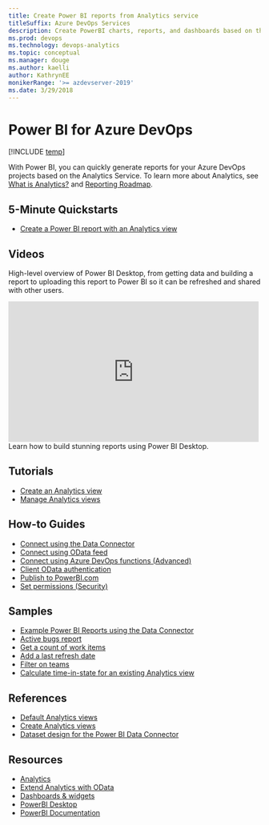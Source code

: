 ```yaml
---
title: Create Power BI reports from Analytics service 
titleSuffix: Azure DevOps Services
description: Create PowerBI charts, reports, and dashboards based on the Analytics  Service for Azure DevOps 
ms.prod: devops
ms.technology: devops-analytics
ms.topic: conceptual
ms.manager: douge
ms.author: kaelli
author: KathrynEE
monikerRange: '>= azdevserver-2019'
ms.date: 3/29/2018
---
```


# Power BI for Azure DevOps

[!INCLUDE [temp](../../_shared/version-azure-devops.md)]  

With Power BI, you can quickly generate reports for your Azure DevOps projects based on the Analytics Service. To learn more about Analytics, see [What is Analytics?](../analytics/what-is-analytics.md) and [Reporting Roadmap](../analytics/reporting-roadmap.md).

## 5-Minute Quickstarts
 - [Create a Power BI report with an Analytics view](create-quick-report.md)
 
## Videos

High-level overview of Power BI Desktop, from getting data and building a report to uploading this report to Power BI so it can be refreshed and shared with other users.

<iframe width="500" height="281" src="https://www.youtube.com/embed/Qgam9M8I0xA" frameborder="0" allowfullscreen></iframe>
Learn how to build stunning reports using Power BI Desktop.

## Tutorials 

- [Create an Analytics view](../analytics/analytics-views-create.md?toc=/azure/devops/report/powerbi/toc.json&bc=/azure/devops/report/powerbi/breadcrumb/toc.json) 
- [Manage Analytics views](../analytics/analytics-views-manage.md?toc=/azure/devops/report/powerbi/toc.json&bc=/azure/devops/report/powerbi/breadcrumb/toc.json) 


## How-to Guides
- [Connect using the Data Connector](data-connector-connect.md)
- [Connect using OData feed](access-analytics-power-bi.md)    
- [Connect using Azure DevOps functions (Advanced)](data-connector-functions.md)  
- [Client OData authentication](../analytics/client-authentication-options.md?toc=/azure/devops/report/powerbi/toc.json&bc=/azure/devops/report/powerbi/breadcrumb/toc.json)
- [Publish to PowerBI.com](publish-power-bi-desktop-to-power-bi.md) 
- [Set permissions (Security)](../analytics/analytics-security.md?toc=/azure/devops/report/powerbi/toc.json&bc=/azure/devops/report/powerbi/breadcrumb/toc.json)

## Samples
- [Example Power BI Reports using the Data Connector](data-connector-examples.md)  
- [Active bugs report](active-bugs-sample-report.md)  
- [Get a count of work items](data-connector-examples.md)  
- [Add a last refresh date](add-last-refresh-time.md)   
- [Filter on teams](create-team-filter.md)   
- [Calculate time-in-state for an existing Analytics view](create-timeinstate-report.md)   


## References
- [Default Analytics views](../analytics/analytics-default-views.md?toc=/azure/devops/report/powerbi/toc.json&bc=/azure/devops/report/powerbi/breadcrumb/toc.json)
- [Create Analytics views](../analytics/analytics-views-create.md?toc=/azure/devops/report/analytics/toc.json&bc=/azure/devops/report/analytics/breadcrumb/toc.json)
- [Dataset design for the Power BI Data Connector](data-connector-dataset.md)  


## Resources 
- [Analytics](../analytics/index.md?toc=/azure/devops/report/analytics/toc.json&bc=/azure/devops/report/analytics/breadcrumb/toc.json)    
- [Extend Analytics with OData](../extend-analytics/index.md?toc=/azure/devops/report/analytics/toc.json&bc=/azure/devops/report/analytics/breadcrumb/toc.json)    
- [Dashboards & widgets](../dashboards/index.md?toc=/azure/devops/report/analytics/toc.json&bc=/azure/devops/report/analytics/breadcrumb/toc.json)  
- [PowerBI Desktop](https://powerbi.microsoft.com/documentation/powerbi-desktop-get-the-desktop/)  
- [PowerBI Documentation](https://powerbi.microsoft.com/documentation/powerbi-landing-page/)  





 

